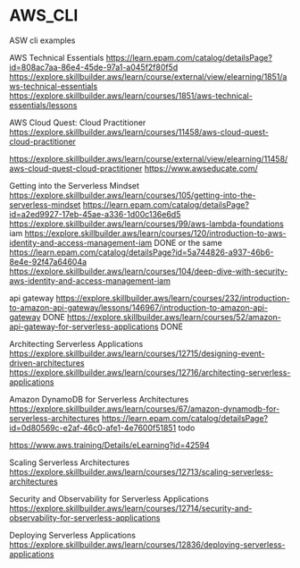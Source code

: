 # AWS_CLI
ASW cli examples


AWS Technical Essentials
https://learn.epam.com/catalog/detailsPage?id=808ac7aa-86e4-45de-97a1-a045f2f80f5d
https://explore.skillbuilder.aws/learn/course/external/view/elearning/1851/aws-technical-essentials
https://explore.skillbuilder.aws/learn/courses/1851/aws-technical-essentials/lessons

AWS Cloud Quest: Cloud Practitioner
https://explore.skillbuilder.aws/learn/courses/11458/aws-cloud-quest-cloud-practitioner

https://explore.skillbuilder.aws/learn/course/external/view/elearning/11458/aws-cloud-quest-cloud-practitioner
https://www.awseducate.com/

Getting into the Serverless Mindset
https://explore.skillbuilder.aws/learn/courses/105/getting-into-the-serverless-mindset
https://learn.epam.com/catalog/detailsPage?id=a2ed9927-17eb-45ae-a336-1d00c136e6d5
https://explore.skillbuilder.aws/learn/courses/99/aws-lambda-foundations
iam
https://explore.skillbuilder.aws/learn/courses/120/introduction-to-aws-identity-and-access-management-iam DONE
or the same
https://learn.epam.com/catalog/detailsPage?id=5a744826-a937-46b6-8e4e-92f47a64604a
https://explore.skillbuilder.aws/learn/courses/104/deep-dive-with-security-aws-identity-and-access-management-iam

api gateway
https://explore.skillbuilder.aws/learn/courses/232/introduction-to-amazon-api-gateway/lessons/146967/introduction-to-amazon-api-gateway DONE
https://explore.skillbuilder.aws/learn/courses/52/amazon-api-gateway-for-serverless-applications DONE


Architecting Serverless Applications
https://explore.skillbuilder.aws/learn/courses/12715/designing-event-driven-architectures
https://explore.skillbuilder.aws/learn/courses/12716/architecting-serverless-applications

Amazon DynamoDB for Serverless Architectures
https://explore.skillbuilder.aws/learn/courses/67/amazon-dynamodb-for-serverless-architectures
https://learn.epam.com/catalog/detailsPage?id=0d80569c-e2af-46c0-afe1-4e7600f51851 todo


https://www.aws.training/Details/eLearning?id=42594

Scaling Serverless Architectures
https://explore.skillbuilder.aws/learn/courses/12713/scaling-serverless-architectures

Security and Observability for Serverless Applications
https://explore.skillbuilder.aws/learn/courses/12714/security-and-observability-for-serverless-applications

Deploying Serverless Applications
https://explore.skillbuilder.aws/learn/courses/12836/deploying-serverless-applications


